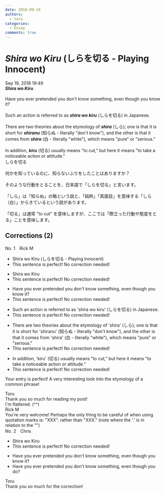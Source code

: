 ```yaml
---
date: 2018-09-19
authors:
  - toru
categories:
  - Essay
comments: true
---
```


# <strong><em>Shira wo Kiru</strong></em> (しらを切る - Playing Innocent)
<div class="date">Sep 19, 2018 19:49</div>
<div id="post"><div id="body_show_ori">
<strong><em>Shira wo Kiru</strong></em><br/><br/>Have you ever pretended you don't know something, even though you know it?<br/><br/>Such an action is referred to as <strong><em>shira wo kiru</em></strong> (しらを切る) in Japanese.<br/><br/>There are two theories about the etymology of <strong><em>shira</em></strong> (しら); one is that it is short for <strong><em>shiranu</em></strong> (知らぬ - literally "don't know"), and the other is that it comes from <strong><em>shira</em></strong> (白 - literally "white"), which means "pure" or "serious."<br/><br/>In addition, <strong><em>kiru</em></strong> (切る) usually means "to cut," but here it means "to take a noticeable action or attitude."
</div></div>

<!-- more -->

<div id="post_ja"><div id="body_show_mo">
しらを切る<br/><br/>何かを知っているのに、知らないふりをしたことはありますか？<br/><br/>そのような行動をとることを、日本語で「しらを切る」と言います。<br/><br/>「しら」は「知らぬ」の略という説と、「純粋」「真面目」を意味する「しら（白）」からきているという説があります。<br/><br/>「切る」は通常 "to cut" を意味しますが、ここでは「際立った行動や態度をとる」ことを意味します。
</div></div>

## Corrections (2)
<div id="block"><div class="first_name"> No. 1　<span class="just_name">Rick M</span></div><div id="block2">
<ul class="correction_field">
<li class="incorrect">Shira wo Kiru (しらを切る - Playing Innocent)</li>
<li class="corrected perfect">This sentence is perfect! No correction needed!</li>
</ul>
<ul class="correction_field">
<li class="incorrect">Shira wo Kiru</li>
<li class="corrected perfect">This sentence is perfect! No correction needed!</li>
</ul>
<ul class="correction_field">
<li class="incorrect">Have you ever pretended you don't know something, even though you know it?</li>
<li class="corrected perfect">This sentence is perfect! No correction needed!</li>
</ul>
<ul class="correction_field">
<li class="incorrect">Such an action is referred to as 'shira wo kiru' (しらを切る) in Japanese.</li>
<li class="corrected perfect">This sentence is perfect! No correction needed!</li>
</ul>
<ul class="correction_field">
<li class="incorrect">There are two theories about the etymology of 'shira' (しら); one is that it is short for 'shiranu' (知らぬ - literally "don't know"), and the other is that it comes from 'shira' (白 - literally "white"), which means "pure" or "serious."</li>
<li class="corrected perfect">This sentence is perfect! No correction needed!</li>
</ul>
<ul class="correction_field">
<li class="incorrect">In addition, 'kiru' (切る) usually means "to cut," but here it means "to take a noticeable action or attitude."</li>
<li class="corrected perfect">This sentence is perfect! No correction needed!</li>
</ul>
<p class="comment_small">
 Your entry is perfect! A very interesting look into the etymology of a common phrase!
</p>

</div><div class="name"><span class="just_name">Toru</span><br>
Thank you so much for reading my post!<br/>I'm flattered. (^^)
</div>
<div class="name"><span class="just_name">Rick M</span><br>
You're very welcome! Perhaps the only thing to be careful of when using quotation marks is: "XXX". rather than "XXX." (note where the '.' is in relation to the "")
</div>
</div>
<div id="block"><div class="first_name"> No. 2　<span class="just_name">Chris</span></div><div id="block2">
<ul class="correction_field">
<li class="incorrect">Shira wo Kiru</li>
<li class="corrected perfect">This sentence is perfect! No correction needed!</li>
</ul>
<ul class="correction_field">
<li class="incorrect">Have you ever pretended you don't know something, even though you know it?</li>
<li class="corrected correct">
Have you ever pretended you don't know something, even though you <span class="f_blue">do?</span>
</li>
</ul>
</div><div class="name"><span class="just_name">Toru</span><br>
Thank you so much for the correction!
</div>
</div>
